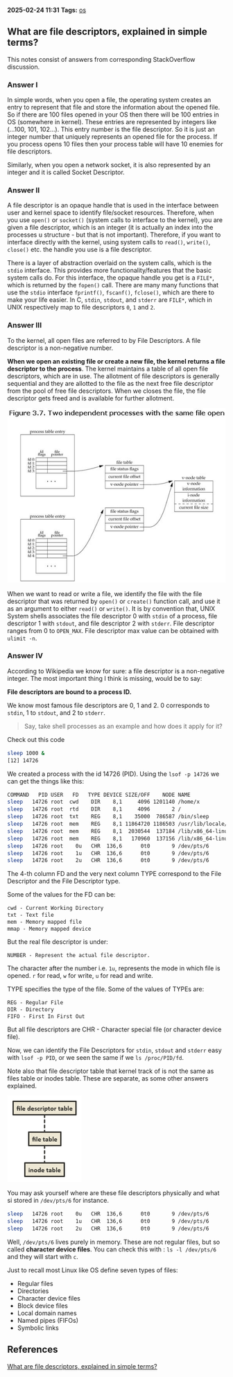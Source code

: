 **2025-02-24 11:31**
**Tags:** [os](../2%20-%20tags/os.md)

## What are file descriptors, explained in simple terms?

This notes consist of answers from corresponding StackOverflow discussion.

### Answer I
In simple words, when you open a file, the operating system creates an entry to represent that file and store the information about the opened file. So if there are 100 files opened in your OS then there will be 100 entries in OS (somewhere in kernel). These entries are represented by integers like (...100, 101, 102...). This entry number is the file descriptor. So it is just an integer number that uniquely represents an opened file for the process. If you process opens 10 files then your process table will have 10 enemies for file descriptors.

Similarly, when you open a network socket, it is also represented by an integer and it is called Socket Descriptor.

### Answer II
A file descriptor is an opaque handle that is used in the interface between user and kernel space to identify file/socket resources. Therefore, when you use `open()` or `socket()` (system calls to interface to the kernel), you are given a file descriptor, which is an integer (it is actually an index into the processes u structure - but that is not important). Therefore, if you want to interface directly with the kernel, using system calls to `read()`, `write()`, `close()` etc. the handle you use is a file descriptor.

There is a layer of abstraction overlaid on the system calls, which is the `stdio` interface. This provides more functionality/features that the basic system calls do. For this interface, the opaque handle you get is a `FILE*`, which is returned by the `fopen()` call. There are many many functions that use the `stdio` interface `fprintf()`, `fscanf()`, `fclose()`, which are there to make your life easier. In C, `stdin`, `stdout`, and `stderr` are `FILE*`, which in UNIX respectively map to file descriptors `0`, `1` and `2`.

### Answer III
To the kernel, all open files are referred to by File Descriptors. A file descriptor is a non-negative number.

**When we open an existing file or create a new file, the kernel returns a file descriptor to the process**. The kernel maintains a table of all open file descriptors, which are in use. The allotment of file descriptors is generally sequential and they are allotted to the file as the next free file descriptor from the pool of free file descriptors. When we closes the file, the file descriptor gets freed and is available for further allotment.

![](../attachments/Pasted%20image%2020250224114415.png)

When we want to read or write a file, we identify the file with the file descriptor that was returned by `open()` or `create()` function call, and use it as an argument to either `read()` or `write()`. It is by convention that, UNIX System shells associates the file descriptor 0 with `stdin` of a process, file descriptor 1 with `stdout`, and file descriptor 2 with `stderr`. File descriptor ranges from 0 to `OPEN_MAX`. File descriptor max value can be obtained with `ulimit -n`. 

### Answer IV
According to Wikipedia we know for sure: a file descriptor is a non-negative integer. The most important thing I think is missing, would be to say:

**File descriptors are bound to a process ID.**

We know most famous file descriptors are 0, 1 and 2. 0 corresponds to `stdin`, 1 to `stdout`, and 2 to `stderr`.

> Say, take shell processes as an example and how does it apply for it?

Check out this code

```bash
sleep 1000 &
[12] 14726
```

We created a process with the id 14726 (PID). Using the `lsof -p 14726` we can get the things like this:

```bash
COMMAND   PID USER   FD   TYPE DEVICE SIZE/OFF    NODE NAME
sleep   14726 root  cwd    DIR    8,1     4096 1201140 /home/x
sleep   14726 root  rtd    DIR    8,1     4096       2 /
sleep   14726 root  txt    REG    8,1    35000  786587 /bin/sleep
sleep   14726 root  mem    REG    8,1 11864720 1186503 /usr/lib/locale/locale-archive
sleep   14726 root  mem    REG    8,1  2030544  137184 /lib/x86_64-linux-gnu/libc-2.27.so
sleep   14726 root  mem    REG    8,1   170960  137156 /lib/x86_64-linux-gnu/ld-2.27.so
sleep   14726 root    0u   CHR  136,6      0t0       9 /dev/pts/6
sleep   14726 root    1u   CHR  136,6      0t0       9 /dev/pts/6
sleep   14726 root    2u   CHR  136,6      0t0       9 /dev/pts/6
```

The 4-th column FD and the very next column TYPE correspond to the File Descriptor and the File Descriptor type.

Some of the values for the FD can be:

```
cwd - Current Working Directory
txt - Text file
mem - Memory mapped file
mmap - Memory mapped device
```

But the real file descriptor is under:

```
NUMBER - Represent the actual file descriptor.
```

The character after the number i.e. `1u`, represents the mode in which file is opened. `r` for read, `w` for write, `u` for read and write.

TYPE specifies the type of the file. Some of the values of TYPEs are:

```
REG - Regular File
DIR - Directory
FIFO - First In First Out
```

But all file descriptors are CHR - Character special file (or character device file).

Now, we can identify the File Descriptors for `stdin`, `stdout` and `stderr` easy with `lsof -p PID`, or we seen the same if we `ls /proc/PID/fd`.

Note also that file descriptor table that kernel track of is not the same as files table or inodes table. These are separate, as some other answers explained.

![](../attachments/Pasted%20image%2020250224120123.png)

You may ask yourself where are these file descriptors physically and what si stored in `/dev/pts/6` for instance.

```bash
sleep   14726 root    0u   CHR  136,6      0t0       9 /dev/pts/6
sleep   14726 root    1u   CHR  136,6      0t0       9 /dev/pts/6
sleep   14726 root    2u   CHR  136,6      0t0       9 /dev/pts/6
```

Well, `/dev/pts/6` lives purely in memory. These are not regular files, but so called  **character device files**. You can check this with : `ls -l /dev/pts/6` and they will start with `c`.

Just to recall most Linux like OS define seven types of files:
- Regular files
- Directories
- Character device files
- Block device files
- Local domain names
- Named pipes (FIFOs)
- Symbolic links

## References
[What are file descriptors, explained in simple terms?](https://stackoverflow.com/questions/5256599/what-are-file-descriptors-explained-in-simple-terms)